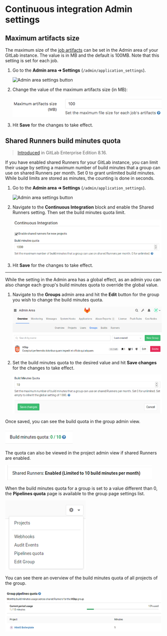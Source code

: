 # Continuous integration Admin settings

## Maximum artifacts size

The maximum size of the [job artifacts][art-yml] can be set in the Admin area
of your GitLab instance. The value is in MB and the default is 100MB. Note that
this setting is set for each job.

1. Go to the **Admin area ➔ Settings** (`/admin/application_settings`).

    ![Admin area settings button](img/admin_area_settings_button.png)

1. Change the value of the maximum artifacts size (in MB):

    ![Admin area maximum artifacts size](img/admin_area_maximum_artifacts_size.png)

1. Hit **Save** for the changes to take effect.

## Shared Runners build minutes quota

> [Introduced][ee-1078] in GitLab Enterprise Edition 8.16.

If you have enabled shared Runners for your GitLab instance, you can limit their
usage by setting a maximum number of build minutes that a group can use on
shared Runners per month. Set 0 to grant unlimited build minutes.
While build limits are stored as minutes, the counting is done in seconds.

1. Go to the **Admin area ➔ Settings** (`/admin/application_settings`).

    ![Admin area settings button](img/admin_area_settings_button.png)

1. Navigate to the **Continuous Integration** block and enable the Shared
   Runners setting. Then set the build minutes quota limit.

    ![Shared Runners build minutes quota](img/ci_shared_runners_build_minutes_quota.png)

1. Hit **Save** for the changes to take effect.

---

While the setting in the Admin area has a global effect, as an admin you can
also change each group's build minutes quota to override the global value.

1. Navigate to the **Groups** admin area and hit the **Edit** button for the
   group you wish to change the build minutes quota.

    ![Groups in the admin area](img/admin_area_groups.png)

1. Set the build minutes quota to the desired value and hit **Save changes** for
   the changes to take effect.

    ![Edit group in the admin area](img/admin_area_group_edit.png)

Once saved, you can see the build quota in the group admin view.

![Group admin info](img/group_quota_view.png)

The quota can also be viewed in the project admin view if shared Runners
are enabled.

![Project admin info](img/admin_project_quota_view.png)

When the build minutes quota for a group is set to a value different than 0,
the **Pipelines quota** page is available to the group page settings list.

![Group settings](img/group_settings.png)

You can see there an overview of the build minutes quota of all projects of
the group.

![Group pipelines quota](img/group_pipelines_quota.png)

[art-yml]: ../../../administration/job_artifacts.md
[ee-1078]: https://gitlab.com/gitlab-org/gitlab-ee/merge_requests/1078
